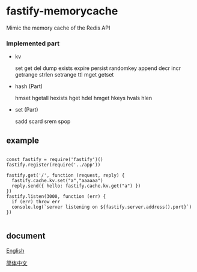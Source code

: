 # fastify-memorycache
Mimic the memory cache of the Redis API



###  Implemented part
    
* kv

    set
    get
    del
    dump
    exists
    expire
    persist
    randomkey
    append
    decr
    incr
    getrange
    strlen
    setrange
    ttl
    mget
    getset

* hash (Part)

    hmset
    hgetall
    hexists
    hget
    hdel
    hmget
    hkeys
    hvals
    hlen

* set   (Part)

    sadd
    scard
    srem
    spop


##   example

```

const fastify = require('fastify')()
fastify.register(require('../app'))

fastify.get('/', function (request, reply) {
  fastify.cache.kv.set("a","aaaaaa")
  reply.send({ hello: fastify.cache.kv.get("a") })
})
fastify.listen(3000, function (err) {
  if (err) throw err
  console.log(`server listening on ${fastify.server.address().port}`)
})


```

##   document

[English](https://github.com/zhenruyan/napi-cache/wiki/nedis-cache---document)

[简体中文](https://github.com/zhenruyan/napi-cache/wiki/nedis-cache%E7%AE%80%E4%BD%93%E4%B8%AD%E6%96%87)

